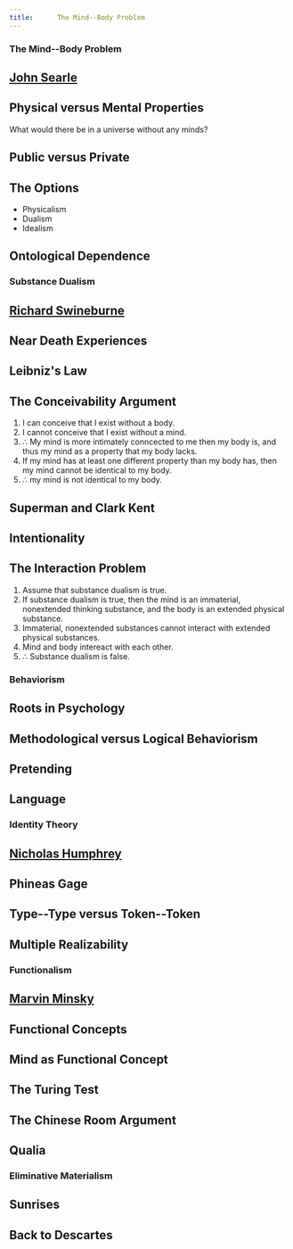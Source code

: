 ```yaml
---
title:      The Mind--Body Problem
---
```


<section><!--Begin The MindBody Problem-->
<section data-background="http://wp.production.patheos.com/blogs/fareforward/files/2013/09/dualism-2.jpg">

# The Mind--Body Problem #

</section>
<section>

## [John Searle](http://www.closertotruth.com/series/solutions-the-mind-body-problem#video-4048) ##


    
</section>
<section>

## Physical versus Mental Properties ##

</section>
<section>

What would there be in a universe without any minds?

</section>
<section>

## Public versus Private ##

</section>
<section>

## The Options ##

- Physicalism
- Dualism
- Idealism

</section>
<section>

## Ontological Dependence ##

</section>
</section><!--End The MindBody Problem-->
<section><!--Begin Substance Dualism-->
<section data-background="http://a1.files.biography.com/image/upload/c_fit,cs_srgb,dpr_1.0,h_1200,q_80,w_1200/MTE1ODA0OTcxMjY3MzYwMjY5.jpg">

# Substance Dualism #

</section>
<section>

## [Richard Swineburne](http://www.closertotruth.com/series/are-brain-and-mind-the-same-thing#video-3089) ##

</section>
<section>

## Near Death Experiences ##

</section>
<section data-background="http://www.famous-mathematicians.com/images/gottfried-leibniz.jpg">

## Leibniz's Law ##

</section>
<section>

## The Conceivability Argument ##

1. I can conceive that I exist without a body.
2. I cannot conceive that I exist without a mind.
3. $\therefore$ My mind is more intimately conncected to me then my
   body is, and thus my mind as a property that my body lacks.
4. If my mind has at least one different property than my body has,
   then my mind cannot be identical to my body.
5. $\therefore$ my mind is not identical to my body.

</section>
<section>

## Superman and Clark Kent ##

</section>
<section>

## Intentionality ##

</section>
<section>

## The Interaction Problem ##

1. Assume that substance dualism is true.
2. If substance dualism is true, then the mind is an immaterial,
   nonextended thinking substance, and the body is an extended
   physical substance.
3. Immaterial, nonextended substances cannot interact with extended
   physical substances.
4. Mind and body intereact with each other.
5. $\therefore$ Substance dualism is false.

</section>
</section><!--End Substance Dualism-->
<section><!--Begin Behaviorism-->
<section data-background="https://evolution-institute.org/wp-content/uploads/2015/04/BFSkinner.jpg">

# Behaviorism #

</section>
<section>

## Roots in Psychology ##

</section>
<section>

## Methodological versus Logical Behaviorism ##

</section>
<section>

## Pretending ##

</section>
<section>

## Language ##

</section>
</section><!--End Behaviorism-->
<section><!--Begin Identity Theory-->
<section data-background="http://www.slate.com/content/dam/slate/articles/health_and_science/science/2014/05/phineas_gage/140505_SCI_PhineasGage_HEROflip.jpg.CROP.fresca-xlarge.jpg">

# Identity Theory #

</section>
<section>

## [Nicholas Humphrey](http://www.closertotruth.com/series/are-brain-and-mind-the-same-thing#video-2439) ##

</section>
<section>

## Phineas Gage ##

</section>
<section>

## Type--Type versus Token--Token ##

</section>
<section>

## Multiple Realizability ##

</section>
</section><!--End Identity Theory-->
<section><!--Begin Functionalism-->
<section data-background="http://www.3ammagazine.com/3am/wp-content/uploads/2012/09/JerryFoder.jpg">

# Functionalism #

</section>
<section>

## [Marvin Minsky](http://www.closertotruth.com/series/solutions-the-mind-body-problem#video-2732) ##

</section>
<section>

## Functional Concepts ##

</section>
<section>

## Mind as Functional Concept ##

</section>
<section data-background="https://kpfa.org/wp-content/uploads/2015/05/Dr-Alan-Turing-2956483.jpg">

## The Turing Test ##

</section>
<section>

## The Chinese Room Argument ##

</section>
<section>

## Qualia ##



</section>
</section><!--End Functionalism-->
<section><!--Begin Eliminative Materialism-->
<section data-background="https://www.edge.org/sites/default/files/event-images/357_picture-24_0.jpg">

# Eliminative Materialism #

</section>
<section>

## Sunrises ##

</section>
<section>

## Back to Descartes ##

</section>
</section><!--End Eliminative Materialism-->